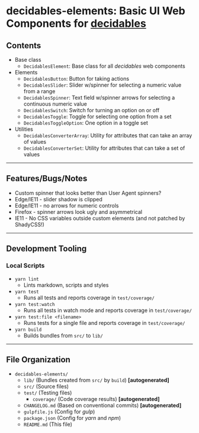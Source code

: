 <!--lint ignore first-heading-level-->

# decidables-elements: Basic UI Web Components for [**decidables**](https://github.com/decidables/decidables)

## Contents

- Base class
  - `DecidablesElement`: Base class for all *decidables* web components
- Elements
  - `DecidablesButton`: Button for taking actions
  - `DecidablesSlider`: Slider w/spinner for selecting a numeric value from a range
  - `DecidablesSpinner`: Text field w/spinner arrows for selecting a continuous numeric value
  - `DecidablesSwitch`: Switch for turning an option on or off
  - `DecidablesToggle`: Toggle for selecting one option from a set
  - `DecidablesToggleOption`: One option in a toggle set
- Utilities
  - `DecidablesConverterArray`: Utility for attributes that can take an array of values
  - `DecidablesConverterSet`: Utility for attributes that can take a set of values

---

## Features/Bugs/Notes

- Custom spinner that looks better than User Agent spinners?
- Edge/IE11 - slider shadow is clipped
- Edge/IE11 - no arrows for numeric controls
- Firefox - spinner arrows look ugly and asymmetrical
- IE11 - No CSS variables outside custom elements (and not patched by ShadyCSS!)

---

## Development Tooling

### Local Scripts

- `yarn lint`
  - Lints markdown, scripts and styles
- `yarn test`
  - Runs all tests and reports coverage in `test/coverage/`
- `yarn test:watch`
  - Runs all tests in watch mode and reports coverage in `test/coverage/`
- `yarn test:file <filename>`
  - Runs tests for a single file and reports coverage in `test/coverage/`
- `yarn build`
  - Builds bundles from `src/` to `lib/`

---

## File Organization

- `decidables-elements/`
  - `lib/` (Bundles created from `src/` by `build`) **\[autogenerated\]**
  - `src/` (Source files)
  - `test/` (Testing files)
    - `coverage/` (Code coverage results) **\[autogenerated\]**
  - `CHANGELOG.md` (Based on conventional commits) **\[autogenerated\]**
  - `gulpfile.js` (Config for *gulp*)
  - `package.json` (Config for *yarn* and *npm*)
  - `README.md` (This file)
